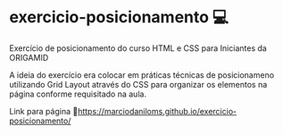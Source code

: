# exercicio-posicionamento 💻
 Exercício de posicionamento do curso HTML e CSS para Iniciantes da ORIGAMID
 
 A ideia do exercício era colocar em práticas técnicas de posicionameno utilizando Grid Layout através do CSS para organizar os elementos na página conforme requisitado na aula.
 
 Link para página 🔗https://marciodaniloms.github.io/exercicio-posicionamento/

